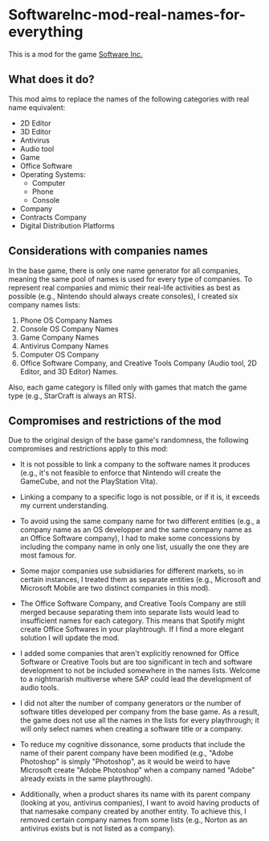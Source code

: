 # SoftwareInc-mod-real-names-for-everything

This is a mod for the game [Software Inc.](https://store.steampowered.com/app/362620/Software_Inc/)

## What does it do?

This mod aims to replace the names of the following categories with real name equivalent:
- 2D Editor
- 3D Editor
- Antivirus
- Audio tool
- Game
- Office Software
- Operating Systems:
    - Computer
    - Phone
    - Console
- Company
- Contracts Company
- Digital Distribution Platforms

## Considerations with companies names

In the base game, there is only one name generator for all companies, meaning the same pool of names is used for every type of companies. To represent real companies and mimic their real-life activities as best as possible (e.g., Nintendo should always create consoles), I created six company names lists:

1. Phone OS Company Names
2. Console OS Company Names
3. Game Company Names
4. Antivirus Company Names
5. Computer OS Company
6. Office Software Company, and Creative Tools Company (Audio tool, 2D Editor, and 3D Editor) Names.

Also, each game category is filled only with games that match the game type (e.g., StarCraft is always an RTS).

## Compromises and restrictions of the mod

Due to the original design of the base game's randomness, the following compromises and restrictions apply to this mod:

- It is not possible to link a company to the software names it produces (e.g., it's not feasible to enforce that Nintendo will create the GameCube, and not the PlayStation Vita).

- Linking a company to a specific logo is not possible, or if it is, it exceeds my current understanding.

- To avoid using the same company name for two different entities (e.g., a company name as an OS developper and the same company name as an Office Software company), I had to make some concessions by including the company name in only one list, usually the one they are most famous for.

- Some major companies use subsidiaries for different markets, so in certain instances, I treated them as separate entities (e.g., Microsoft and Microsoft Mobile are two distinct companies in this mod).

- The Office Software Company, and Creative Tools Company are still merged because separating them into separate lists would lead to insufficient names for each category. This means that Spotify might create Office Softwares in your playhtrough. If I find a more elegant solution I will update the mod.

- I added some companies that aren't explicitly renowned for Office Software or Creative Tools but are too significant in tech and software development to not be included somewhere in the names lists. Welcome to a nightmarish multiverse where SAP could lead the development of audio tools.

- I did not alter the number of company generators or the number of software titles developed per company from the base game. As a result, the game does not use all the names in the lists for every playthrough; it will only select names when creating a software title or a company.

- To reduce my cognitive dissonance, some products that include the name of their parent company have been modified (e.g., "Adobe Photoshop" is simply "Photoshop", as it would be weird to have Microsoft create "Adobe Photoshop" when a company named "Adobe" already exists in the same playthrough).

- Additionally, when a product shares its name with its parent company (looking at you, antivirus companies), I want to avoid having products of that namesake company created by another entity. To achieve this, I removed certain company names from some lists (e.g., Norton as an antivirus exists but is not listed as a company).